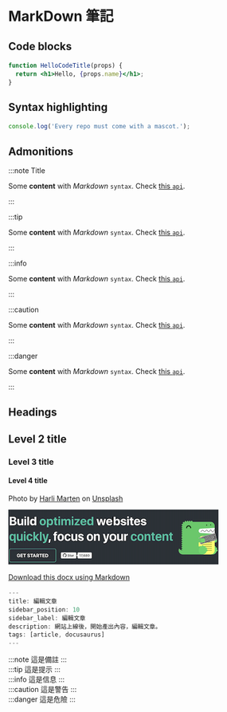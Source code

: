 
#  MarkDown 筆記

## Code blocks

```jsx title="/src/components/HelloCodeTitle.js"
function HelloCodeTitle(props) {
  return <h1>Hello, {props.name}</h1>;
}
```

## Syntax highlighting

```js
console.log('Every repo must come with a mascot.');
```


## Admonitions

:::note Title

Some **content** with _Markdown_ `syntax`. Check [this `api`](#).

:::

:::tip

Some **content** with _Markdown_ `syntax`. Check [this `api`](#).

:::

:::info

Some **content** with _Markdown_ `syntax`. Check [this `api`](#).

:::

:::caution

Some **content** with _Markdown_ `syntax`. Check [this `api`](#).

:::

:::danger

Some **content** with _Markdown_ `syntax`. Check [this `api`](#).

:::


## Headings  

## Level 2 title

### Level 3 title

#### Level 4 title



Photo by <a href="https://unsplash.com/@harlimarten?utm_source=unsplash&utm_medium=referral&utm_content=creditCopyText">Harli  Marten</a> on <a href="https://unsplash.com/s/photos/sea?orientation=landscape&license=free&utm_source=unsplash&utm_medium=referral&utm_content=creditCopyText">Unsplash</a>
  
![Example banner](./../assets/docusaurus-asset-example-banner.png) 

[Download this docx using Markdown](./../assets/docusaurus-asset-example.docx)


```javascript title="實際模樣" showLineNumbers {2,4-5}
---
title: 編輯文章
sidebar_position: 10
sidebar_label: 編輯文章
description: 網站上線後，開始產出內容，編輯文章。
tags: [article, docusaurus]
---
```


:::note
這是備註
:::  
:::tip
這是提示
:::  
:::info
這是信息
:::  
:::caution
這是警告
:::  
:::danger
這是危險
:::